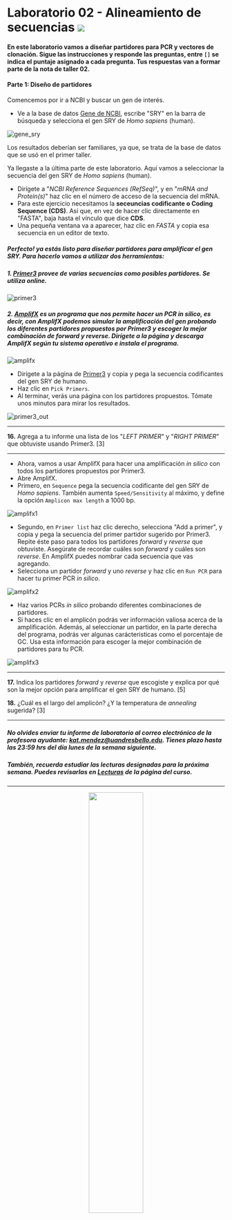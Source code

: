 # Laboratorio 02 - Alineamiento de secuencias ![](https://github.com/bioinf-biotec/labs_bioinf/blob/master/images/vertical-alignment.png?raw=true)

#### En este laboratorio vamos a diseñar partidores para PCR y vectores de clonación. Sigue las instrucciones y responde las preguntas, entre `[]` se indica el puntaje asignado a cada pregunta. Tus respuestas van a formar parte de la nota de taller 02.

#### Parte 1: Diseño de partidores

Comencemos por ir a NCBI y buscar un gen de interés.

- Ve a la base de datos [Gene de NCBI](http://www.ncbi.nlm.nih.gov/gene), escribe "SRY" en la barra de búsqueda y selecciona el gen SRY de _Homo sapiens_ (human).

![gene_sry](https://github.com/bioinf-biotec/labs_bioinf/blob/master/images/sry_gene.png?raw=true)

Los resultados deberían ser familiares, ya que, se trata de la base de datos que se usó en el primer taller.

Ya llegaste a la última parte de este laboratorio. Aquí vamos a seleccionar la secuencia del gen SRY de _Homo sapiens_ (human).

- Dirígete a "_NCBI Reference Sequences (RefSeq)_", y en "_mRNA and Protein(s)_" haz clic en el número de acceso de la secuencia del mRNA.
- Para este ejercicio necesitamos la **seceuncias codificante o Coding Sequence (CDS)**. Así que, en vez de hacer clic directamente en "FASTA", baja hasta el vínculo que dice **CDS**.
- Una pequeña ventana va a aparecer, haz clic en *FASTA* y copia esa secuencia en un editor de texto.

##### Perfecto! ya estás listo para diseñar partidores para amplificar el gen SRY. Para hacerlo vamos a utilizar dos herramientas:

##### 1. [Primer3](http://primer3.ut.ee) provee de varias secuencias como posibles partidores. Se utiliza online.

![primer3](https://github.com/bioinf-biotec/labs_bioinf/blob/master/images/primer3.png?raw=true)

##### 2. [AmplifX](http://jim.nord.univ-mrs.fr/recherche/equipe-t-brue/jullien-nicolas/programmation/amplifx/?lang=en) es un programa que nos permite hacer un PCR _in silico_, es decir, con AmplifX podemos simular la amplificación del gen probando los diferentes partidores propuestos por Primer3 y escoger la mejor combinación de _forward_ y _reverse_. Dirígete a la página y descarga AmplifX según tu sistema operativo e instala el programa.

![amplifx](https://github.com/bioinf-biotec/labs_bioinf/blob/master/images/amplifx.png?raw=true)

- Dirígete a la página de [Primer3](http://primer3.ut.ee) y copia y pega la secuencia codificantes del gen SRY de humano.
- Haz clic en `Pick Primers`.
- Al terminar, verás una página con los partidores propuestos. Tómate unos minutos para mirar los resultados.

![primer3_out](https://github.com/bioinf-biotec/labs_bioinf/blob/master/images/primer3_out.png?raw=true)

---

**16.** Agrega a tu informe una lista de los "_LEFT PRIMER_" y "_RIGHT PRIMER_" que obtuviste usando Primer3. [3]

---

- Ahora, vamos a usar AmplifX para hacer una amplificación _in silico_ con todos los partidores propuestos por Primer3.
- Abre AmplifX.
- Primero, en `Sequence` pega la secuencia codificante del gen SRY de _Homo sapiens_. También aumenta `Speed/Sensitivity` al máximo, y define la opción `Amplicon max length` a 1000 bp.

![amplifx1](https://github.com/bioinf-biotec/labs_bioinf/blob/master/images/amplifx1.png?raw=true)

- Segundo, en `Primer list` haz clic derecho, selecciona "Add a primer", y copia y pega la secuencia del primer partidor sugerido por Primer3. Repite éste paso para todos los partidores _forward_ y _reverse_ que obtuviste. Asegúrate de recordar cuáles son _forward_ y cuáles son _reverse_. En AmplifX puedes nombrar cada secuencia que vas agregando.
- Selecciona un partidor _forward_ y uno _reverse_ y haz clic en `Run PCR` para hacer tu primer PCR _in silico_.

![amplifx2](https://github.com/bioinf-biotec/labs_bioinf/blob/master/images/amplifx2.png?raw=true)

- Haz varios PCRs _in silico_ probando diferentes combinaciones de partidores.
- Si haces clic en el amplicón podrás ver información valiosa acerca de la amplificación. Además, al seleccionar un partidor, en la parte derecha del programa, podrás ver algunas carácteristicas como el porcentaje de GC. Usa esta información para escoger la mejor combinación de partidores para tu PCR.

![amplifx3](https://github.com/bioinf-biotec/labs_bioinf/blob/master/images/amplifx3.png?raw=true)

---

**17.** Indica los partidores _forward_ y _reverse_ que escogiste y explica por qué son la mejor opción para amplificar el gen SRY de humano. [5]

**18.** ¿Cuál es el largo del amplicón? ¿Y la temperatura de _annealing_ sugerida? [3]
	
---

##### No olvides enviar tu informe de laboratorio al correo electrónico de la profesora ayudante: kat.mendez@uandresbello.edu. Tienes plazo hasta las 23:59 hrs del día lunes de la semana siguiente.
##### También, recuerda estudiar las lecturas designadas para la próxima semana. Puedes revisarlas en [Lecturas](https://github.com/BIOQ380/Lecturas) de la página del curso.

---

<p align="center">
<img width="50%" src="https://github.com/bioinf-biotec/labs_bioinf/blob/master/images/unab_cbib_horizontal.png?raw=true">
</p>
